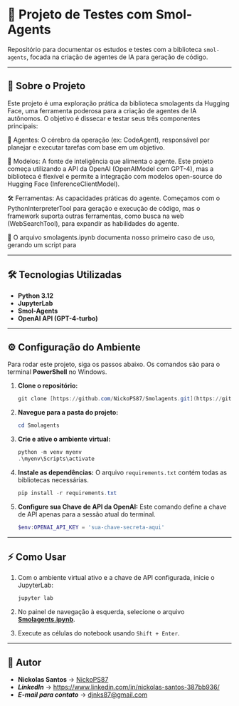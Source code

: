 # 🤖 Projeto de Testes com Smol-Agents

Repositório para documentar os estudos e testes com a biblioteca `smol-agents`, focada na criação de agentes de IA para geração de código.


---


## 🚀 Sobre o Projeto

Este projeto é uma exploração prática da biblioteca smolagents da Hugging Face, uma ferramenta poderosa para a criação de agentes de IA autônomos. O objetivo é dissecar e testar seus três componentes principais:

🧠 Agentes: O cérebro da operação (ex: CodeAgent), responsável por planejar e executar tarefas com base em um objetivo.

🔌 Modelos: A fonte de inteligência que alimenta o agente. Este projeto começa utilizando a API da OpenAI (OpenAIModel com GPT-4), mas a biblioteca é flexível e permite a integração com modelos open-source do Hugging Face (InferenceClientModel).

🛠️ Ferramentas: As capacidades práticas do agente. Começamos com o PythonInterpreterTool para geração e execução de código, mas o framework suporta outras ferramentas, como busca na web (WebSearchTool), para expandir as habilidades do agente.

:floppy_disk: O arquivo smolagents.ipynb documenta nosso primeiro caso de uso, gerando um script para 


---

## 🛠️ Tecnologias Utilizadas

* **Python 3.12**
* **JupyterLab**
* **Smol-Agents**
* **OpenAI API (GPT-4-turbo)**

---

## ⚙️ Configuração do Ambiente

Para rodar este projeto, siga os passos abaixo. Os comandos são para o terminal **PowerShell** no Windows.

1.  **Clone o repositório:**
    ```powershell
    git clone [https://github.com/NickoPS87/Smolagents.git](https://github.com/NickoPS87/Smolagents.git)
    ```

2.  **Navegue para a pasta do projeto:**
    ```powershell
    cd Smolagents
     ```

3.  **Crie e ative o ambiente virtual:**
    ```powershell
    python -m venv myenv
    .\myenv\Scripts\activate
     ```

4.  **Instale as dependências:**
    O arquivo `requirements.txt` contém todas as bibliotecas necessárias.
    ```powershell
    pip install -r requirements.txt
    ```

5.  **Configure sua Chave de API da OpenAI:**
    Este comando define a chave de API apenas para a sessão atual do terminal.
    ```powershell
    $env:OPENAI_API_KEY = 'sua-chave-secreta-aqui'
    ```

   
---


## ⚡ Como Usar

1.  Com o ambiente virtual ativo e a chave de API configurada, inicie o JupyterLab:
    ```powershell
    jupyter lab
     ```
    
2.  No painel de navegação à esquerda, selecione o arquivo **[Smolagents.ipynb](Smolagents.ipynb)**.


3.  Execute as células do notebook usando `Shift + Enter`.

---



## 👤 Autor

* **Nickolas Santos** → [NickoPS87](https://github.com/NickoPS87)
* ***LinkedIn*** → https://www.linkedin.com/in/nickolas-santos-387bb936/
* ***E-mail para contato*** → djnks87@gmail.com
